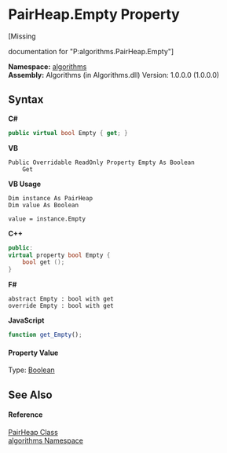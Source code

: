 # PairHeap.Empty Property 
 

\[Missing <summary> documentation for "P:algorithms.PairHeap.Empty"\]

**Namespace:**&nbsp;<a href="82f88b43-fdc9-bc99-9558-75fce96d448f">algorithms</a><br />**Assembly:**&nbsp;Algorithms (in Algorithms.dll) Version: 1.0.0.0 (1.0.0.0)

## Syntax

**C#**<br />
``` C#
public virtual bool Empty { get; }
```

**VB**<br />
``` VB
Public Overridable ReadOnly Property Empty As Boolean
	Get
```

**VB Usage**<br />
``` VB Usage
Dim instance As PairHeap
Dim value As Boolean

value = instance.Empty

```

**C++**<br />
``` C++
public:
virtual property bool Empty {
	bool get ();
}
```

**F#**<br />
``` F#
abstract Empty : bool with get
override Empty : bool with get
```

**JavaScript**<br />
``` JavaScript
function get_Empty();

```


#### Property Value
Type: <a href="http://msdn2.microsoft.com/en-us/library/a28wyd50" target="_blank">Boolean</a>

## See Also


#### Reference
<a href="3d1ac483-a78f-3e02-02ce-20f94c17ccd5">PairHeap Class</a><br /><a href="82f88b43-fdc9-bc99-9558-75fce96d448f">algorithms Namespace</a><br />